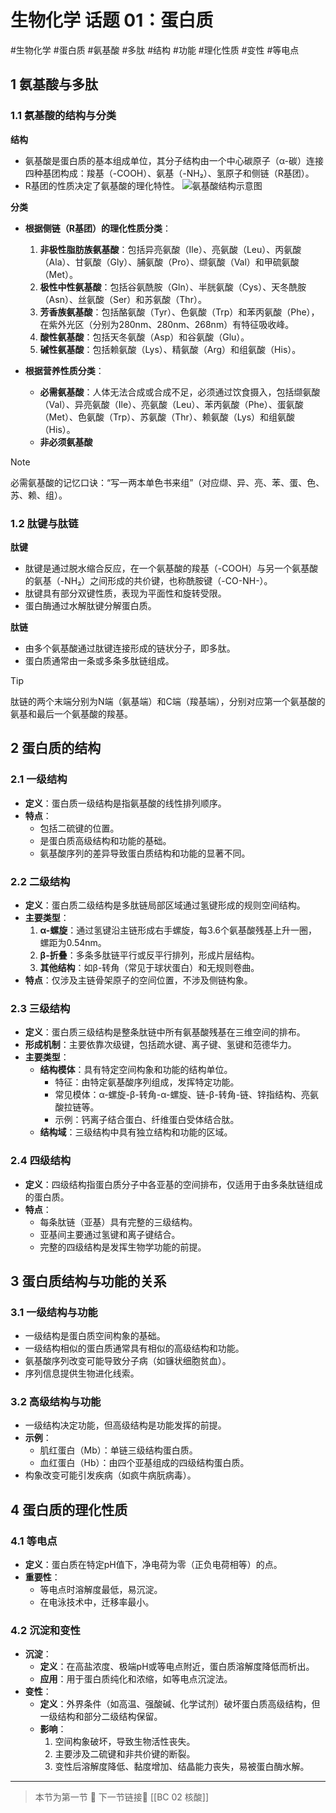 # 生物化学 话题 01：蛋白质
#生物化学 #蛋白质 #氨基酸 #多肽 #结构 #功能 #理化性质 #变性 #等电点


## 1 氨基酸与多肽

### 1.1 氨基酸的结构与分类

**结构**

- 氨基酸是蛋白质的基本组成单位，其分子结构由一个中心碳原子（α-碳）连接四种基团构成：羧基（-COOH）、氨基（-NH₂）、氢原子和侧链（R基团）。
- R基团的性质决定了氨基酸的理化特性。
![氨基酸结构示意图](https://api2.mubu.com/v3/document_image/095e1d00-9e3b-479a-89fc-29c64ae1a383.png)

**分类**

- **根据侧链（R基团）的理化性质分类**：
    1. **非极性脂肪族氨基酸**：包括异亮氨酸（Ile）、亮氨酸（Leu）、丙氨酸（Ala）、甘氨酸（Gly）、脯氨酸（Pro）、缬氨酸（Val）和甲硫氨酸（Met）。
    2. **极性中性氨基酸**：包括谷氨酰胺（Gln）、半胱氨酸（Cys）、天冬酰胺（Asn）、丝氨酸（Ser）和苏氨酸（Thr）。
    3. **芳香族氨基酸**：包括酪氨酸（Tyr）、色氨酸（Trp）和苯丙氨酸（Phe），在紫外光区（分别为280nm、280nm、268nm）有特征吸收峰。
    4. **酸性氨基酸**：包括天冬氨酸（Asp）和谷氨酸（Glu）。
    5. **碱性氨基酸**：包括赖氨酸（Lys）、精氨酸（Arg）和组氨酸（His）。

- **根据营养性质分类**：
    - **必需氨基酸**：人体无法合成或合成不足，必须通过饮食摄入，包括缬氨酸（Val）、异亮氨酸（Ile）、亮氨酸（Leu）、苯丙氨酸（Phe）、蛋氨酸（Met）、色氨酸（Trp）、苏氨酸（Thr）、赖氨酸（Lys）和组氨酸（His）。
    - **非必须氨基酸**

> [!NOTE]  
> 必需氨基酸的记忆口诀：“写一两本单色书来组”（对应缬、异、亮、苯、蛋、色、苏、赖、组）。

### 1.2 肽键与肽链

**肽键**

- 肽键是通过脱水缩合反应，在一个氨基酸的羧基（-COOH）与另一个氨基酸的氨基（-NH₂）之间形成的共价键，也称酰胺键（-CO-NH-）。
- 肽键具有部分双键性质，表现为平面性和旋转受限。
- 蛋白酶通过水解肽键分解蛋白质。

**肽链**

- 由多个氨基酸通过肽键连接形成的链状分子，即多肽。
- 蛋白质通常由一条或多条多肽链组成。

> [!TIP]  
> 肽链的两个末端分别为N端（氨基端）和C端（羧基端），分别对应第一个氨基酸的氨基和最后一个氨基酸的羧基。

## 2 蛋白质的结构

### 2.1 一级结构

- **定义**：蛋白质一级结构是指氨基酸的线性排列顺序。
- **特点**：
    - 包括二硫键的位置。
    - 是蛋白质高级结构和功能的基础。
    - 氨基酸序列的差异导致蛋白质结构和功能的显著不同。

### 2.2 二级结构

- **定义**：蛋白质二级结构是多肽链局部区域通过氢键形成的规则空间结构。
- **主要类型**：
    1. **α-螺旋**：通过氢键沿主链形成右手螺旋，每3.6个氨基酸残基上升一圈，螺距为0.54nm。
    2. **β-折叠**：多条多肽链平行或反平行排列，形成片层结构。
    3. **其他结构**：如β-转角（常见于球状蛋白）和无规则卷曲。
- **特点**：仅涉及主链骨架原子的空间位置，不涉及侧链构象。

### 2.3 三级结构

- **定义**：蛋白质三级结构是整条肽链中所有氨基酸残基在三维空间的排布。
- **形成机制**：主要依靠次级键，包括疏水键、离子键、氢键和范德华力。
- **主要类型**：
    - **结构模体**：具有特定空间构象和功能的结构单位。
        - 特征：由特定氨基酸序列组成，发挥特定功能。
        - 常见模体：α-螺旋-β-转角-α-螺旋、链-β-转角-链、锌指结构、亮氨酸拉链等。
        - 示例：钙离子结合蛋白、纤维蛋白受体结合肽。
    - **结构域**：三级结构中具有独立结构和功能的区域。

### 2.4 四级结构

- **定义**：四级结构指蛋白质分子中各亚基的空间排布，仅适用于由多条肽链组成的蛋白质。
- **特点**：
    - 每条肽链（亚基）具有完整的三级结构。
    - 亚基间主要通过氢键和离子键结合。
    - 完整的四级结构是发挥生物学功能的前提。

## 3 蛋白质结构与功能的关系

### 3.1 一级结构与功能

- 一级结构是蛋白质空间构象的基础。
- 一级结构相似的蛋白质通常具有相似的高级结构和功能。
- 氨基酸序列改变可能导致分子病（如镰状细胞贫血）。
- 序列信息提供生物进化线索。

### 3.2 高级结构与功能

- 一级结构决定功能，但高级结构是功能发挥的前提。
- **示例**：
    - 肌红蛋白（Mb）：单链三级结构蛋白质。
    - 血红蛋白（Hb）：由四个亚基组成的四级结构蛋白质。
- 构象改变可能引发疾病（如疯牛病朊病毒）。

## 4 蛋白质的理化性质

### 4.1 等电点

- **定义**：蛋白质在特定pH值下，净电荷为零（正负电荷相等）的点。
- **重要性**：
    - 等电点时溶解度最低，易沉淀。
    - 在电泳技术中，迁移率最小。

### 4.2 沉淀和变性

- **沉淀**：
    - **定义**：在高盐浓度、极端pH或等电点附近，蛋白质溶解度降低而析出。
    - **应用**：用于蛋白质纯化和浓缩，如等电点沉淀法。
- **变性**：
    - **定义**：外界条件（如高温、强酸碱、化学试剂）破坏蛋白质高级结构，但一级结构和部分二级结构保留。
    - **影响**：
        1. 空间构象破坏，导致生物活性丧失。
        2. 主要涉及二硫键和非共价键的断裂。
        3. 变性后溶解度降低、黏度增加、结晶能力丧失，易被蛋白酶水解。

---

> 本节为第一节 🌱
> 下一节链接🔗 [[BC 02 核酸]]
